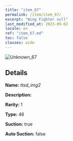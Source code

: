 ```yaml
---
title: "item_67"
permalink: /item/item_67/
excerpt: "Wing Fighter null"
last_modified_at: 2023-09-02
locale: en
ref: "item_67.md"
toc: false
classes: wide
---
```



 ![Unknown_67](/images/item/ttsd_img2_p.png)



## Details

 **Name:** *ttsd_img2* 

 **Description:** 

 **Rarity:** 1 

 **Type:** 46 

 **Suction:** true 

 **Auto Suction:** false 


